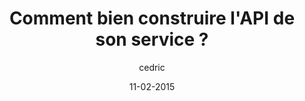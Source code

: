 ---
layout: video
title: "Comment bien construire l'API de son service ?"
author: cedric
date: 11-02-2015
youtube_slug: "D_XFUE1GeWk"
labels:
  - workshop
  - tuto
  - video
pushed: true
thumbnail: thumbnail-workshop-comment-bien-construire-une-api.jpg
description: "Les exemples d'APIs à utiliser pour créer votre startup ne manquent pas. Mais peut-être est-il venu le temps pour vous de créer votre propre API afin de faciliter l'intégration de votre produit ?"
---